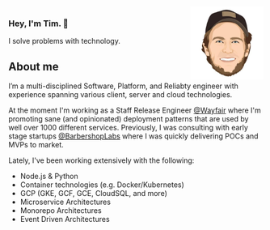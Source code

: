<img alt="Tim Chepeleff"  align="right" src="https://github.com/timchepeleff/timchepeleff/blob/master/5407406.jpeg" width="144">

### Hey, I'm Tim. 👋 

I solve problems with technology. 


## About me



I’m a multi-disciplined Software, Platform, and Reliabty engineer with experience spanning various client, server and cloud technologies. 

At the moment I'm working as a Staff Release Engineer [@Wayfair](https://tech.wayfair.com/) where I'm promoting sane (and opinionated) deployment patterns that are used by well over 1000 different services. Previously, I was consulting with early stage startups [@BarbershopLabs](http://barbershoplabs.com/) where I was quickly delivering POCs and MVPs to market. 

Lately, I've been working extensively with the following: 


* Node.js & Python
* Container technologies (e.g. Docker/Kubernetes)
* GCP (GKE, GCF, GCE, CloudSQL, and more)
* Microservice Architectures
* Monorepo Architectures
* Event Driven Architectures


<!--
**timchepeleff/timchepeleff** is a ✨ _special_ ✨ repository because its `README.md` (this file) appears on your GitHub profile.

Here are some ideas to get you started:

- 🔭 I’m currently working on ...
- 🌱 I’m currently learning ...
- 👯 I’m looking to collaborate on ...
- 🤔 I’m looking for help with ...
- 💬 Ask me about ...
- 📫 How to reach me: ...
- 😄 Pronouns: ...
- ⚡ Fun fact: ...
-->
